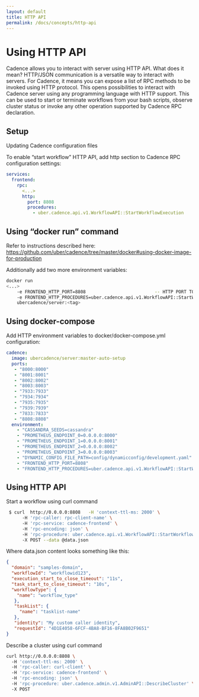 ```yaml
---
layout: default
title: HTTP API
permalink: /docs/concepts/http-api
---
```


# Using HTTP API
Cadence allows you to interact with server using HTTP API. What does it mean?  HTTP/JSON communication is a versatile way to interact with servers. For Cadence, it means you can expose a list of RPC methods to be invoked using HTTP protocol. This opens possibilities to interact with Cadence server using any programming language with HTTP support. This can be used to start or terminate workflows from your bash scripts, observe cluster status or invoke any other operation supported by Cadence RPC declaration. 

 

## Setup 

Updating Cadence configuration files 

To enable “start workflow” HTTP API, add http section to Cadence RPC configuration settings: 

```yaml
services: 
  frontend: 
    rpc: 
      <...> 
      http: 
        port: 8808 
        procedures: 
          - uber.cadence.api.v1.WorkflowAPI::StartWorkflowExecution 
```


 

## Using “docker run” command 

Refer to instructions described here: https://github.com/uber/cadence/tree/master/docker#using-docker-image-for-production 

Additionally add two more environment variables: 
```bash
docker run
<...>
    -e FRONTEND_HTTP_PORT=8808                          -- HTTP PORT TO LISTEN 
    -e FRONTEND_HTTP_PROCEDURES=uber.cadence.api.v1.WorkflowAPI::StartWorkflowExecution  -- List of API methods exposed
    ubercadence/server:<tag> 
```


 

## Using docker-compose 

Add HTTP environment variables to docker/docker-compose.yml configuration: 
```yaml
cadence: 
  image: ubercadence/server:master-auto-setup 
  ports: 
   - "8000:8000" 
   - "8001:8001" 
   - "8002:8002" 
   - "8003:8003" 
   - "7933:7933" 
   - "7934:7934" 
   - "7935:7935" 
   - "7939:7939" 
   - "7833:7833" 
   - "8808:8808" 
  environment: 
    - "CASSANDRA_SEEDS=cassandra" 
    - "PROMETHEUS_ENDPOINT_0=0.0.0.0:8000" 
    - "PROMETHEUS_ENDPOINT_1=0.0.0.0:8001" 
    - "PROMETHEUS_ENDPOINT_2=0.0.0.0:8002" 
    - "PROMETHEUS_ENDPOINT_3=0.0.0.0:8003" 
    - "DYNAMIC_CONFIG_FILE_PATH=config/dynamicconfig/development.yaml" 
    - "FRONTEND_HTTP_PORT=8808" 
    - "FRONTEND_HTTP_PROCEDURES=uber.cadence.api.v1.WorkflowAPI::StartWorkflowExecution" 
```


 

## Using HTTP API 

Start a workflow using curl command 

```bash
 $ curl  http://0.0.0.0:8808   -H 'context-ttl-ms: 2000' \ 
      -H 'rpc-caller: rpc-client-name' \ 
      -H 'rpc-service: cadence-frontend' \ 
      -H 'rpc-encoding: json' \ 
      -H 'rpc-procedure: uber.cadence.api.v1.WorkflowAPI::StartWorkflowExecution' \ 
      -X POST --data @data.json 
```


 Where data.json content looks something like this: 
```json
{
  "domain": "samples-domain", 
  "workflowId": "workflowid123", 
  "execution_start_to_close_timeout": "11s", 
  "task_start_to_close_timeout": "10s", 
  "workflowType": { 
    "name": "workflow_type" 
   }, 
   "taskList": { 
     "name": "tasklist-name" 
   }, 
   "identity": "My custom caller identity", 
   "requestId": "4D1E4058-6FCF-4BA8-BF16-8FA8B02F9651" 
} 
```


Describe a cluster using curl command 

```bash
curl http://0.0.0.0:8808 \ 
  -H 'context-ttl-ms: 2000' \ 
  -H 'rpc-caller: curl-client' \ 
  -H 'rpc-service: cadence-frontend' \ 
  -H 'rpc-encoding: json' \ 
  -H 'rpc-procedure: uber.cadence.admin.v1.AdminAPI::DescribeCluster' \ 
  -X POST 
```

 